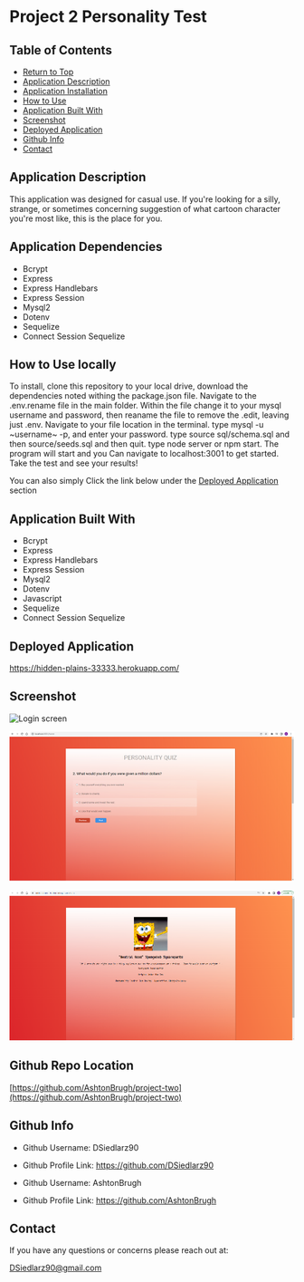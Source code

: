 # Project 2 Personality Test

  

  ## Table of Contents
  * [Return to Top](#)
  * [Application Description](#application-description)
  * [Application Installation](#application-installation)
  * [How to Use](#how-to-use)
  * [Application Built With](#application-built-with)
  * [Screenshot](#screenshot)
  * [Deployed Application](#deployed-application)
  * [Github Info](#github-info)
  * [Contact](#contact)
  
  ## Application Description
  This application was designed for casual use. If you're looking for a silly, strange, or sometimes concerning suggestion of what cartoon character you're most like, this is the place for you. 
  
  ## Application Dependencies
   * Bcrypt
  * Express
  * Express Handlebars
  * Express Session
  * Mysql2
  * Dotenv
  * Sequelize
  * Connect Session Sequelize
  
  ## How to Use locally
  To install, clone this repository to your local drive, download the dependencies noted withing the package.json file. Navigate to the .env.rename file in the main folder. Within the file change it to your mysql username and password, then reaname the file to remove the .edit, leaving just .env. Navigate to your file location in the terminal. type mysql -u ~username~ -p, and enter your password. type source sql/schema.sql and then source/seeds.sql and then quit. type node server or npm start. The program will start and you Can navigate to localhost:3001 to get started. Take the test and see your results!

  You can also simply Click the link below under the [Deployed Application](#deployed-application) section
  
  

  ## Application Built With
  * Bcrypt
  * Express
  * Express Handlebars
  * Express Session
  * Mysql2
  * Dotenv
  * Javascript
  * Sequelize
  * Connect Session Sequelize
  
  ## Deployed Application
  https://hidden-plains-33333.herokuapp.com/

  ## Screenshot
  ![Login screen](./public/mages/login-ss.jpg)
  
  ![Test screen](./public/Images/test-ss.jpg)

  ![Rsult screen](./public/Images/result-ss.jpg)

  ## Github Repo Location
  [https://github.com/AshtonBrugh/project-two](https://github.com/AshtonBrugh/project-two)

  

  ## Github Info
  * Github Username: DSiedlarz90
  * Github Profile Link: https://github.com/DSiedlarz90

  * Github Username: AshtonBrugh
  * Github Profile Link: https://github.com/AshtonBrugh

  ## Contact
  If you have any questions or concerns please reach out at:

  [DSiedlarz90@gmail.com](mailto:DSiedlarz90@gmail.com)
